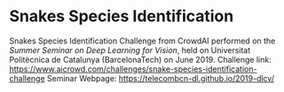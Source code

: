 # Snakes Species Identification
Snakes Species Identification Challenge from CrowdAI performed on the *Summer Seminar on Deep Learning for Vision*, held on Universitat Politècnica de Catalunya (BarcelonaTech) on June 2019.
Challenge link: https://www.aicrowd.com/challenges/snake-species-identification-challenge
Seminar Webpage: https://telecombcn-dl.github.io/2019-dlcv/
